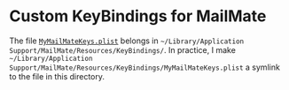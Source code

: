 # Custom KeyBindings for MailMate

The file [`MyMailMateKeys.plist`](MyMailMateKeys.plist) belongs in `~/Library/Application Support/MailMate/Resources/KeyBindings/`. In practice, I make `~/Library/Application Support/MailMate/Resources/KeyBindings/MyMailMateKeys.plist` a symlink to the file in this directory.
